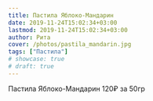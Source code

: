 ```yaml
---
title: Пастила Яблоко-Мандарин
date: 2019-11-24T15:02:34+03:00
lastmod: 2019-11-24T15:02:34+03:00
author: Рита
cover: /photos/pastila_mandarin.jpg
tags: ["Пастила"]
# showcase: true
# draft: true
---
```


Пастила Яблоко-Мандарин 120₽ за 50гр
